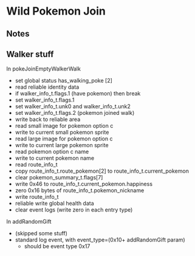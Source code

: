# Wild Pokemon Join

## Notes

## Walker stuff

In pokeJoinEmptyWalkerWalk

- set global status has_walking_poke [2]
- read reliable identity data
- if walker_info_t.flags.1 (have pokemon) then break
- set walker_info_t.flags.1
- set walker_info_t.unk0 and walker_info_t.unk2
- set walker_info_t.flags.2 (pokemon joined walk)
- write back to reliable area
- read small image for pokemon option c
- write to current small pokemon sprite
- read large image for pokemon option c
- write to current large pokemon sprite
- read pokemon option c name
- write to current pokemon name
- read route_info_t
- copy route_info_t.route_pokemon[2]  to route_info_t.current_pokemon
- clear pokemon_summary_t.flags[7]
- write 0x46 to route_info_t.current_pokemon.happiness
- zero 0x16 bytes of route_info_t.pokemon_nickname 
- write route_info_t
- reliable write global health data
- clear event logs (write zero in each entry type)

In addRandomGift

- (skipped some stuff)
- standard log event, with event_type=(0x10+ addRandomGift param)
  - should be event type 0x17
  